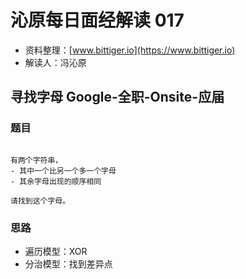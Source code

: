 # 沁原每日面经解读 017

- 资料整理：[www.bittiger.io](https://www.bittiger.io)
- 解读人：冯沁原

## 寻找字母 Google-全职-Onsite-应届

### 题目

```

有两个字符串，
- 其中一个比另一个多一个字母
- 其余字母出现的顺序相同

请找到这个字母。

```
### 思路

- 遍历模型：XOR
- 分治模型：找到差异点
